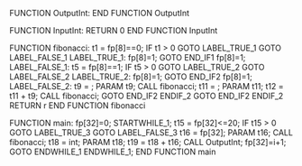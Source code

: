 
FUNCTION OutputInt:
END FUNCTION OutputInt

FUNCTION InputInt:
RETURN 0
END FUNCTION InputInt

FUNCTION fibonacci:
	t1 = fp[8]==0; 
	IF t1 > 0 GOTO LABEL_TRUE_1
	GOTO LABEL_FALSE_1
LABEL_TRUE_1:
	fp[8]=1; 
	GOTO END_IF1
	fp[8]=1; 
LABEL_FALSE_1:
	t5 = fp[8]==1; 
	IF t5 > 0 GOTO LABEL_TRUE_2
	GOTO LABEL_FALSE_2
LABEL_TRUE_2:
	fp[8]=1; 
	GOTO END_IF2
	fp[8]=1; 
LABEL_FALSE_2:
	t9 = ; 
	 PARAM t9; 
	 CALL fibonacci; 
	t11 = ; 
	 PARAM t11; 
	t12 = t11 + t9; 
	 CALL fibonacci; 
	GOTO END_IF2
	ENDIF_2
	GOTO END_IF2
	ENDIF_2
RETURN r
END FUNCTION fibonacci

FUNCTION main:
	fp[32]=0; 
STARTWHILE_1;
	t15 = fp[32]<=20; 
	IF t15 > 0 GOTO LABEL_TRUE_3
	GOTO LABEL_FALSE_3
	t16 = fp[32]; 
	 PARAM t16; 
	 CALL fibonacci; 
	t18 = int; 
	 PARAM t18; 
	t19 = t18 + t16; 
	 CALL OutputInt; 
	fp[32]=i+1; 
	GOTO ENDWHILE_1
ENDWHILE_1;
END FUNCTION main
